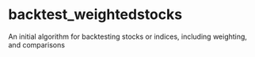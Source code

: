 # backtest_weightedstocks
An initial algorithm for backtesting stocks or indices, including weighting, and comparisons

